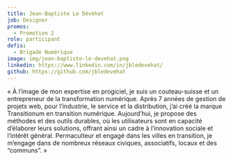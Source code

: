 ```yaml
---
title: Jean-Baptiste Le Dévéhat
job: Designer
promos:
  - Promotion 2
role: participant
defis:
  - Brigade Numérique
image: img/jean-baptiste-le-devehat.png
linkedin: https://www.linkedin.com/in/jbledevehat/
github: https://github.com/jbledevehat
---
```


« À l’image de mon expertise en progiciel, je suis un couteau-suisse et un entrepreneur de la transformation numérique. Après 7 années de gestion de projets web, pour l’industrie, le service et la distribution, j’ai créé la marque Transitionum en transition numérique. Aujourd’hui, je propose des méthodes et des outils durables, où les utilisateurs sont en capacité d’élaborer leurs solutions, offrant ainsi un cadre à l’innovation sociale et l’intérêt général. Permaculteur et engagé dans les villes en transition, je m’engage dans de nombreux réseaux civiques, associatifs, locaux et des “communs”. »
